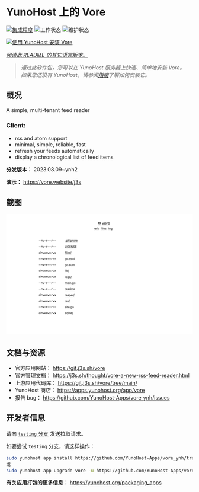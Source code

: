 <!--
注意：此 README 由 <https://github.com/YunoHost/apps/tree/master/tools/readme_generator> 自动生成
请勿手动编辑。
-->

# YunoHost 上的 Vore

[![集成程度](https://dash.yunohost.org/integration/vore.svg)](https://dash.yunohost.org/appci/app/vore) ![工作状态](https://ci-apps.yunohost.org/ci/badges/vore.status.svg) ![维护状态](https://ci-apps.yunohost.org/ci/badges/vore.maintain.svg)

[![使用 YunoHost 安装 Vore](https://install-app.yunohost.org/install-with-yunohost.svg)](https://install-app.yunohost.org/?app=vore)

*[阅读此 README 的其它语言版本。](./ALL_README.md)*

> *通过此软件包，您可以在 YunoHost 服务器上快速、简单地安装 Vore。*  
> *如果您还没有 YunoHost，请参阅[指南](https://yunohost.org/install)了解如何安装它。*

## 概况

A simple, multi-tenant feed reader

### Client:

- rss and atom support
- minimal, simple, reliable, fast
- refresh your feeds automatically
- display a chronological list of feed items


**分发版本：** 2023.08.09~ynh2

**演示：** <https://vore.website/j3s>

## 截图

![Vore 的截图](./doc/screenshots/screenshot.png)

## 文档与资源

- 官方应用网站： <https://git.j3s.sh/vore>
- 官方管理文档： <https://j3s.sh/thought/vore-a-new-rss-feed-reader.html>
- 上游应用代码库： <https://git.j3s.sh/vore/tree/main/>
- YunoHost 商店： <https://apps.yunohost.org/app/vore>
- 报告 bug： <https://github.com/YunoHost-Apps/vore_ynh/issues>

## 开发者信息

请向 [`testing` 分支](https://github.com/YunoHost-Apps/vore_ynh/tree/testing) 发送拉取请求。

如要尝试 `testing` 分支，请这样操作：

```bash
sudo yunohost app install https://github.com/YunoHost-Apps/vore_ynh/tree/testing --debug
或
sudo yunohost app upgrade vore -u https://github.com/YunoHost-Apps/vore_ynh/tree/testing --debug
```

**有关应用打包的更多信息：** <https://yunohost.org/packaging_apps>

